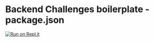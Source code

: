 # Backend Challenges boilerplate - package.json
[![Run on Repl.it](https://repl.it/badge/github/freeCodeCamp/boilerplate-npm)](https://apis-and-microservices.marcosousa1.repl.co)